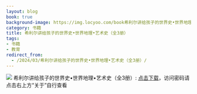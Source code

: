 ```yaml
---
layout: blog
book: true
background-image: https://img.locyoo.com/book希利尔讲给孩子的世界史•世界地理•艺术史（全3册）.jpg
category: 书籍
title: 希利尔讲给孩子的世界史•世界地理•艺术史（全3册）
tags:
- 书籍
- 教育
redirect_from:
  - /2024/03/希利尔讲给孩子的世界史•世界地理•艺术史（全3册）/
---
```

![](https://img.locyoo.com/book希利尔讲给孩子的世界史•世界地理•艺术史（全3册）.jpg)
希利尔讲给孩子的世界史•世界地理•艺术史（全3册）: <a name = "ref1" href="https://url18.ctfile.com/f/50983618-1439916406-45b170?p=3619">点击下载</a>，访问密码请点击右上方“关于”自行查看